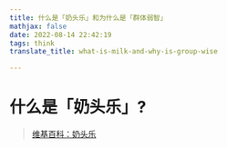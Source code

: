 ```yaml
---
title: 什么是「奶头乐」和为什么是「群体弱智」
mathjax: false
date: 2022-08-14 22:42:19
tags: think
translate_title: what-is-milk-and-why-is-group-wise

---
```


# 什么是「奶头乐」?

> [维基百科：奶头乐](https://zh.wikipedia.org/zh-sg/%E5%A5%B6%E5%A4%B4%E4%B9%90)




